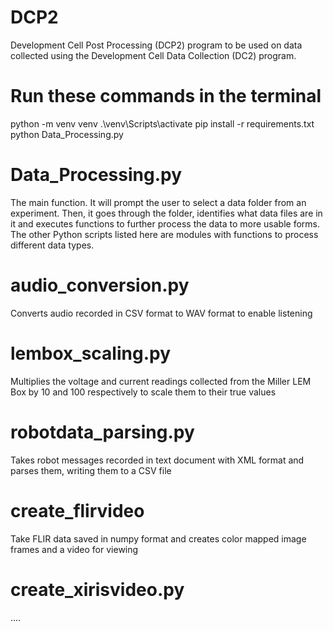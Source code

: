 # DCP2
Development Cell Post Processing (DCP2) program to be used on data collected using the Development Cell Data Collection (DC2) program.

# Run these commands in the terminal
python -m venv venv
.\venv\Scripts\activate
pip install -r requirements.txt
python Data_Processing.py

# Data_Processing.py
The main function. It will prompt the user to select a data folder from an experiment. Then, it goes through the folder, identifies what data files are in it and executes functions to further process the data to more usable forms. The other Python scripts listed here are modules with functions to process different data types.
# audio_conversion.py
Converts audio recorded in CSV format to WAV format to enable listening

# lembox_scaling.py
Multiplies the voltage and current readings collected from the Miller LEM Box by 10 and 100 respectively to scale them to their true values

# robotdata_parsing.py
Takes robot messages recorded in text document with XML format and parses them, writing them to a CSV file

# create_flirvideo
Take FLIR data saved in numpy format and creates color mapped image frames and a video for viewing

# create_xirisvideo.py
....